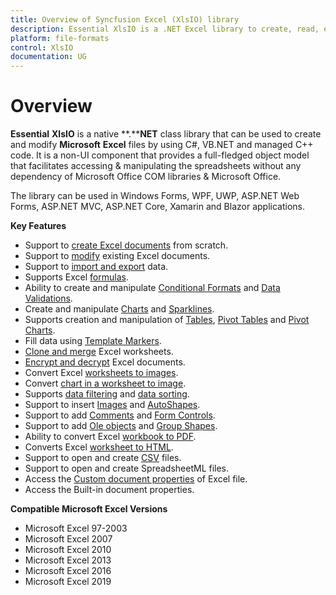 ```yaml
---
title: Overview of Syncfusion Excel (XlsIO) library
description: Essential XlsIO is a .NET Excel library to create, read, edit & convert Excel file in WinForms, WPF, UWP, ASP.NET Core, ASP.NET MVC, Xamarin applications
platform: file-formats
control: XlsIO
documentation: UG
---
```

# Overview

**Essential** **XlsIO** is a native **.****NET** class library that can be used to create and modify **Microsoft** **Excel** files by using C#, VB.NET and managed C++ code. It is a non-UI component that provides a full-fledged object model that facilitates accessing & manipulating the spreadsheets without any dependency of Microsoft Office COM libraries & Microsoft Office.

The library can be used in Windows Forms, WPF, UWP, ASP.NET Web Forms, ASP.NET MVC, ASP.NET Core, Xamarin and Blazor applications.

**Key Features**

* Support to [create Excel documents](https://help.syncfusion.com/file-formats/xlsio/getting-started) from scratch.
* Support to [modify](https://help.syncfusion.com/file-formats/xlsio/loading-and-saving-workbook) existing Excel documents.
* Support to [import and export](https://help.syncfusion.com/file-formats/xlsio/working-with-data) data.
* Supports Excel [formulas](https://help.syncfusion.com/file-formats/xlsio/working-with-formulas).
* Ability to create and manipulate [Conditional Formats](https://help.syncfusion.com/file-formats/xlsio/working-with-conditional-formatting) and [Data Validations](https://help.syncfusion.com/file-formats/xlsio/working-with-data-validation).
* Create and manipulate [Charts](https://help.syncfusion.com/file-formats/xlsio/working-with-charts) and [Sparklines](https://help.syncfusion.com/file-formats/xlsio/working-with-charts#sparkline).
* Supports creation and manipulation of [Tables](https://help.syncfusion.com/file-formats/xlsio/working-with-tables), [Pivot Tables](https://help.syncfusion.com/file-formats/xlsio/working-with-pivot-tables) and [Pivot Charts](https://help.syncfusion.com/file-formats/xlsio/working-with-pivot-charts).
* Fill data using [Template Markers](https://help.syncfusion.com/file-formats/xlsio/working-with-template-markers).
* [Clone and merge](https://help.syncfusion.com/file-formats/xlsio/working-with-excel-worksheet#move-or-copy-a-worksheet) Excel worksheets.
* [Encrypt and decrypt](https://help.syncfusion.com/file-formats/xlsio/security) Excel documents.
* Convert Excel [worksheets to images](https://help.syncfusion.com/file-formats/xlsio/worksheet-to-image-conversion).
* Convert [chart in a worksheet to image](https://help.syncfusion.com/file-formats/xlsio/chart-to-image-conversion).
* Supports [data filtering](https://help.syncfusion.com/file-formats/xlsio/worksheet-cells-manipulation#data-filtering) and [data sorting](https://help.syncfusion.com/file-formats/xlsio/worksheet-cells-manipulation#data-sorting).
* Support to insert [Images](https://help.syncfusion.com/file-formats/xlsio/working-with-pictures) and [AutoShapes](https://help.syncfusion.com/file-formats/xlsio/working-with-drawing-objects#autoshapes).
* Support to add [Comments](https://help.syncfusion.com/file-formats/xlsio/working-with-drawing-objects#comments) and [Form Controls](https://help.syncfusion.com/file-formats/xlsio/working-with-drawing-objects#form-controls).
* Support to add [Ole objects](https://help.syncfusion.com/file-formats/xlsio/working-with-drawing-objects#ole-objects) and [Group Shapes](https://help.syncfusion.com/file-formats/xlsio/working-with-drawing-objects#group-shapes).
* Ability to convert Excel [workbook to PDF](https://help.syncfusion.com/file-formats/xlsio/excel-to-pdf-conversion).
* Converts Excel [worksheet to HTML](https://help.syncfusion.com/file-formats/xlsio/working-with-excel-worksheet#save-worksheet-as-html).
* Support to open and create [CSV](https://help.syncfusion.com/file-formats/xlsio/working-with-excel-worksheet#save-worksheet-as-csv) files.
* Support to open and create SpreadsheetML files.
* Access the [Custom document properties](https://www.syncfusion.com/kb/8441/how-to-add-custom-properties-into-excel-document-using-xlsio) of Excel file.
* Access the Built-in document properties.

**Compatible Microsoft Excel Versions**

* Microsoft Excel 97-2003
* Microsoft Excel 2007
* Microsoft Excel 2010
* Microsoft Excel 2013
* Microsoft Excel 2016
* Microsoft Excel 2019
